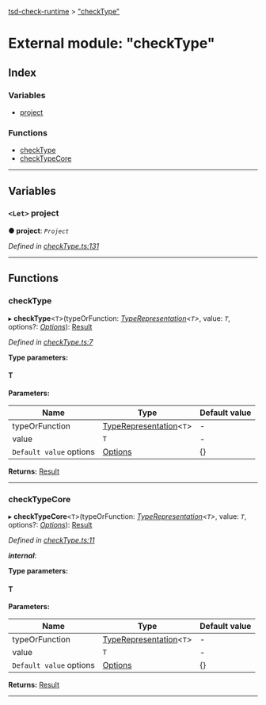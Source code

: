 [tsd-check-runtime](../README.md) > ["checkType"](../modules/_checktype_.md)

# External module: "checkType"

## Index

### Variables

* [project](_checktype_.md#project)

### Functions

* [checkType](_checktype_.md#checktype)
* [checkTypeCore](_checktype_.md#checktypecore)

---

## Variables

<a id="project"></a>

### `<Let>` project

**● project**: *`Project`*

*Defined in [checkType.ts:131](https://github.com/cancerberoSgx/tsd-check-runtime/blob/0ea971a/src/checkType.ts#L131)*

___

## Functions

<a id="checktype"></a>

###  checkType

▸ **checkType**<`T`>(typeOrFunction: *[TypeRepresentation](_types_.md#typerepresentation)<`T`>*, value: *`T`*, options?: *[Options](../interfaces/_types_.options.md)*): [Result](../interfaces/_types_.result.md)

*Defined in [checkType.ts:7](https://github.com/cancerberoSgx/tsd-check-runtime/blob/0ea971a/src/checkType.ts#L7)*

**Type parameters:**

#### T 
**Parameters:**

| Name | Type | Default value |
| ------ | ------ | ------ |
| typeOrFunction | [TypeRepresentation](_types_.md#typerepresentation)<`T`> | - |
| value | `T` | - |
| `Default value` options | [Options](../interfaces/_types_.options.md) |  {} |

**Returns:** [Result](../interfaces/_types_.result.md)

___
<a id="checktypecore"></a>

###  checkTypeCore

▸ **checkTypeCore**<`T`>(typeOrFunction: *[TypeRepresentation](_types_.md#typerepresentation)<`T`>*, value: *`T`*, options?: *[Options](../interfaces/_types_.options.md)*): [Result](../interfaces/_types_.result.md)

*Defined in [checkType.ts:11](https://github.com/cancerberoSgx/tsd-check-runtime/blob/0ea971a/src/checkType.ts#L11)*

*__internal__*: 

**Type parameters:**

#### T 
**Parameters:**

| Name | Type | Default value |
| ------ | ------ | ------ |
| typeOrFunction | [TypeRepresentation](_types_.md#typerepresentation)<`T`> | - |
| value | `T` | - |
| `Default value` options | [Options](../interfaces/_types_.options.md) |  {} |

**Returns:** [Result](../interfaces/_types_.result.md)

___


